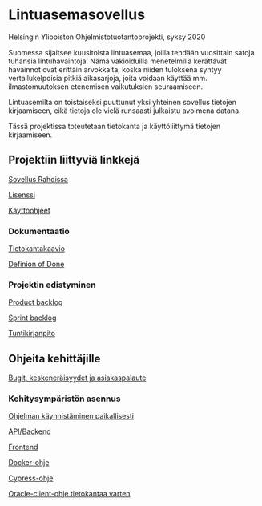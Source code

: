 # Lintuasemasovellus

Helsingin Yliopiston Ohjelmistotuotantoprojekti, syksy 2020

Suomessa sijaitsee kuusitoista lintuasemaa, joilla tehdään vuosittain satoja tuhansia lintuhavaintoja. Nämä vakioiduilla menetelmillä kerättävät havainnot ovat erittäin arvokkaita, koska niiden tuloksena syntyy vertailukelpoisia pitkiä aikasarjoja, joita voidaan käyttää mm. ilmastomuutoksen etenemisen vaikutuksien seuraamiseen.

Lintuasemilta on toistaiseksi puuttunut yksi yhteinen sovellus tietojen kirjaamiseen, eikä tietoja ole vielä runsaasti julkaistu avoimena datana.

Tässä projektissa toteutetaan tietokanta ja käyttöliittymä tietojen kirjaamiseen.

## Projektiin liittyviä linkkejä

[Sovellus Rahdissa](https://lintuasema-lintuasema-staging.rahtiapp.fi/)

[Lisenssi](https://github.com/Lintuasemasovellus/lintuasemasovellus/blob/master/LICENSE)

[Käyttöohjeet](https://github.com/Lintuasemasovellus/lintuasemasovellus/blob/master/documentation/manual.md)


### Dokumentaatio

[Tietokantakaavio](https://github.com/Lintuasemasovellus/lintuasemasovellus/blob/master/documentation/tietokantakaavio2.png)

[Definion of Done](https://github.com/Lintuasemasovellus/lintuasemasovellus/blob/master/documentation/definitionOfDone.md)

### Projektin edistyminen

[Product backlog](https://github.com/Lintuasemasovellus/lintuasemasovellus/projects/1)

[Sprint backlog](https://github.com/Lintuasemasovellus/lintuasemasovellus/projects/2)

[Tuntikirjanpito](https://docs.google.com/spreadsheets/d/1V68aoQnG-gI77wLIuzaikG_-l8oi5lEpZsDesqOSz5o/edit?usp=sharing)

## Ohjeita kehittäjille

[Bugit, keskeneräisyydet ja asiakaspalaute](https://github.com/Lintuasemasovellus/lintuasemasovellus/blob/master/documentation/bugsAndUserFeedback.md)

### Kehitysympäristön asennus

[Ohjelman käynnistäminen paikallisesti](https://github.com/Lintuasemasovellus/lintuasemasovellus/blob/master/documentation/developmentInstructions/localStartOfProject.md)

[API/Backend](https://github.com/Lintuasemasovellus/lintuasemasovellus/blob/master/documentation/developmentInstructions/installingBackendEnvironment.md)

[Frontend](https://github.com/Lintuasemasovellus/lintuasemasovellus/blob/master/documentation/developmentInstructions/installingFrontendEnvironment.md)

[Docker-ohje](https://github.com/Lintuasemasovellus/lintuasemasovellus/blob/master/documentation/developmentInstructions/dockerGuide.md)

[Cypress-ohje](https://github.com/Lintuasemasovellus/lintuasemasovellus/blob/master/documentation/developmentInstructions/cypressGuide.md)

[Oracle-client-ohje tietokantaa varten](https://github.com/Lintuasemasovellus/lintuasemasovellus/blob/master/documentation/developmentInstructions/installingOracleClient.md)



